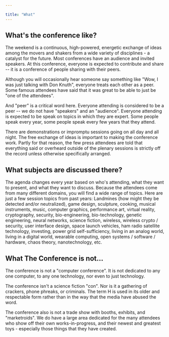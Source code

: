 ```yaml
---

title: "What"
---
```


## What's the conference like?

The weekend is a continuous, high-powered, energetic exchange of ideas among the movers and shakers from a wide variety of disciplines - a catalyst for the future. Most conferences have an audience and invited speakers. At this conference, everyone is expected to contribute and share -- it is a conference of people sharing with their peers.

Although you will occasionally hear someone say something like "Wow, I was just talking with Don Knuth", everyone treats each other as a peer. Some famous attendees have said that it was great to be able to just be "one of the attendees".

And "peer" is a critical word here. Everyone attending is considered to be a peer -- we do not have "speakers" and an "audience". Everyone attending is expected to be speak on topics in which they are expert. Some people speak every year, some people speak every few years that they attend.

There are demonstrations or impromptu sessions going on all day and all night. The free exchange of ideas is important to making the conference work. Partly for that reason, the few press attendees are told that everything said or overheard outside of the plenary sessions is strictly off the record unless otherwise specifically arranged.

## What subjects are discussed there?

The agenda changes every year based on who's attending, what they want to present, and what they want to discuss. Because the attendees come from many different domains, you will find a wide range of topics. Here are just a few session topics from past years: Landmines (how might they be detected and/or neutralized), game design, sculpture, cooking, musical instruments, music, computer graphics, performance art, virtual reality, cryptography, security, bio-engineering, bio-technology, genetic engineering, neural networks, science fiction, wireless, wireless crypto / security, user interface design, space launch vehicles, ham radio satellite technology, investing, power grid self-sufficiency, living in an analog world, living in a digital world, wearable computing, open systems / software / hardware, chaos theory, nanotechnology, etc.

## What The Conference is not...

The conference is not a "computer conference". It is not dedicated to any one computer, to any one technology, nor even to just technology.

The conference isn't a science fiction "con". Nor is it a gathering of crackers, phone phreaks, or criminals. The term H is used in its older and respectable form rather than in the way that the media have abused the word.

The conference also is not a trade show with booths, exhibits, and "marketroids". We do have a large area dedicated for the many attendees who show off their own works-in-progress, and their newest and greatest toys - especially those things that they have created.